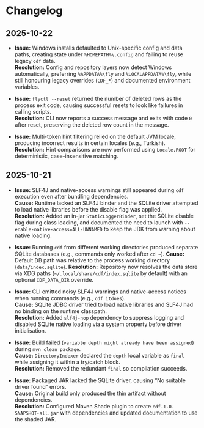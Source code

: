 # Changelog

## 2025-10-22

- **Issue:** Windows installs defaulted to Unix-specific config and data paths, creating state under `%HOMEPATH%\.config` and failing to reuse legacy `cdf` data.  
  **Resolution:** Config and repository layers now detect Windows automatically, preferring `%APPDATA%\fly` and `%LOCALAPPDATA%\fly`, while still honouring legacy overrides (`CDF_*`) and documented environment variables.

- **Issue:** `flyctl --reset` returned the number of deleted rows as the process exit code, causing successful resets to look like failures in calling scripts.  
  **Resolution:** CLI now reports a success message and exits with code `0` after reset, preserving the deleted row count in the message.

- **Issue:** Multi-token hint filtering relied on the default JVM locale, producing incorrect results in certain locales (e.g., Turkish).  
  **Resolution:** Hint comparisons are now performed using `Locale.ROOT` for deterministic, case-insensitive matching.

## 2025-10-21

- **Issue:** SLF4J and native-access warnings still appeared during `cdf` execution even after bundling dependencies.  
  **Cause:** Runtime lacked an SLF4J binder and the SQLite driver attempted to load native libraries before the disable flag was applied.  
  **Resolution:** Added an in-jar `StaticLoggerBinder`, set the SQLite disable flag during class loading, and documented the need to launch with `--enable-native-access=ALL-UNNAMED` to keep the JDK from warning about native loading.

- **Issue:** Running `cdf` from different working directories produced separate SQLite databases (e.g., commands only worked after `cd ~`).
  **Cause:** Default DB path was relative to the process working directory (`data/index.sqlite`).
  **Resolution:** Repository now resolves the data store via XDG paths (`~/.local/share/cdf/index.sqlite` by default) with an optional `CDF_DATA_DIR` override.

- **Issue:** CLI emitted noisy SLF4J warnings and native-access notices when running commands (e.g., `cdf itdoes`).  
  **Cause:** SQLite JDBC driver tried to load native libraries and SLF4J had no binding on the runtime classpath.  
  **Resolution:** Added `slf4j-nop` dependency to suppress logging and disabled SQLite native loading via a system property before driver initialisation.

- **Issue:** Build failed (`variable depth might already have been assigned`) during `mvn clean package`.  
  **Cause:** `DirectoryIndexer` declared the `depth` local variable as `final` while assigning it within a try/catch block.  
  **Resolution:** Removed the redundant `final` so compilation succeeds.

- **Issue:** Packaged JAR lacked the SQLite driver, causing “No suitable driver found” errors.  
  **Cause:** Original build only produced the thin artifact without dependencies.  
  **Resolution:** Configured Maven Shade plugin to create `cdf-1.0-SNAPSHOT-all.jar` with dependencies and updated documentation to use the shaded JAR.
